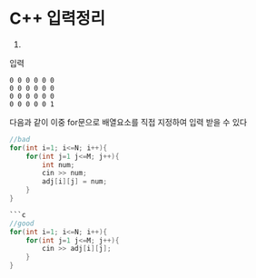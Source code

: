 # C++ 입력정리

1.

입력

```
0 0 0 0 0 0
0 0 0 0 0 0
0 0 0 0 0 0
0 0 0 0 0 1
```

다음과 같이 이중 for문으로 배열요소를 직접 지정하여 입력 받을 수 있다

````c
//bad
for(int i=1; i<=N; i++){
    for(int j=1 j<=M; j++){
        int num;
        cin >> num;
        adj[i][j] = num;
    }
}

```c
//good
for(int i=1; i<=N; i++){
    for(int j=1 j<=M; j++){
        cin >> adj[i][j];
    }
}
````
